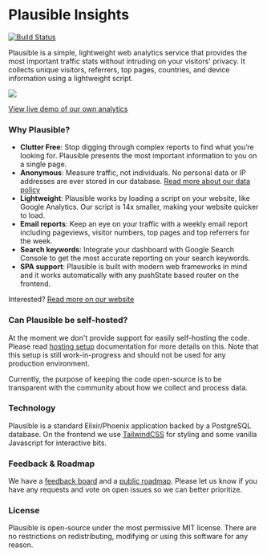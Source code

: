 # Plausible Insights

[![Build Status](https://travis-ci.org/plausible-insights/plausible.svg?branch=master)](https://travis-ci.org/plausible-insights/plausible)

Plausible is a simple, lightweight web analytics service that provides the most
important traffic stats without intruding on your visitors' privacy. It collects
unique visitors, referrers, top pages, countries, and device information using a
lightweight script.

![](https://i.ibb.co/wzWYMYb/screenshot.png)

[View live demo of our own analytics](https://plausible.io/plausible.io)

### Why Plausible?

- **Clutter Free**: Stop digging through complex reports to find what you’re looking for. Plausible presents the most important information to you on a single page.
- **Anonymous**: Measure traffic, not individuals. No personal data or IP addresses are ever stored in our database. [Read more about our data policy](https://plausible.io/data-policy)
- **Lightweight**: Plausible works by loading a script on your website, like Google Analytics. Our script is 14x smaller, making your website quicker to load.
- **Email reports**: Keep an eye on your traffic with a weekly email report including pageviews, visitor numbers, top pages and top referrers for the week.
- **Search keywords**: Integrate your dashboard with Google Search Console to get the most accurate reporting on your search keywords.
- **SPA support**: Plausible is built with modern web frameworks in mind and it works automatically with any pushState based router on the frontend.

Interested? [Read more on our website](https://plausible.io)

### Can Plausible be self-hosted?

At the moment we don't provide support for easily self-hosting the code. Please read [hosting setup](./HOSTING.md) documentation for more details on this. 
Note that this setup is still work-in-progress and should not be used for any production environment.   
 
 
Currently, the purpose of keeping the code open-source is to be transparent with the community about how we
collect and process data.  

### Technology

Plausible is a standard Elixir/Phoenix application backed by a PostgreSQL database. On the frontend we use
[TailwindCSS](https://tailwindcss.com/) for styling and some vanilla Javascript for interactive bits.

### Feedback & Roadmap

We have a [feedback board](https://plausible.io/feedback) and a [public roadmap](https://plausible.io/roadmap).
Please let us know if you have any requests and vote on open issues so we can better prioritize.

### License

Plausible is open-source under the most permissive MIT license. There are no restrictions on redistributing,
modifying or using this software for any reason.
